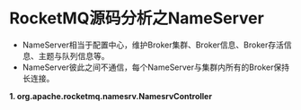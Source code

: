 # RocketMQ源码分析之NameServer

* NameServer相当于配置中心，维护Broker集群、Broker信息、Broker存活信息、主题与队列信息等。
* NameServer彼此之间不通信，每个NameServer与集群内所有的Broker保持长连接。

__1. org.apache.rocketmq.namesrv.NamesrvController__
